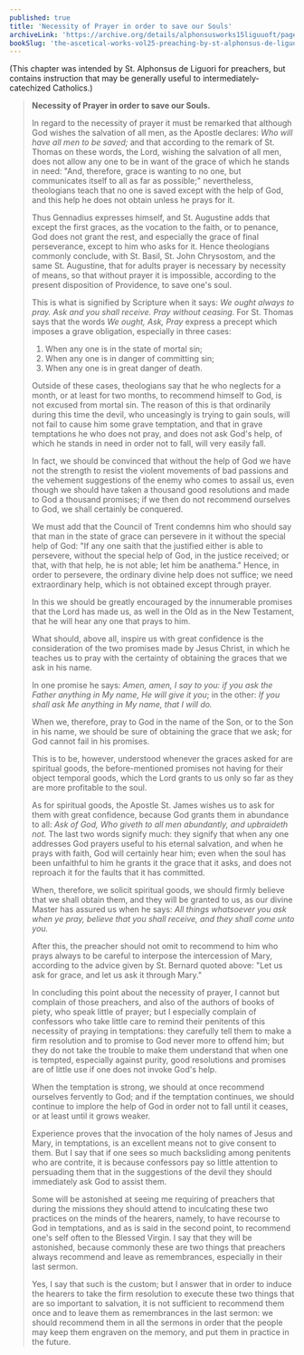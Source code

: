 ```yaml
---
published: true
title: 'Necessity of Prayer in order to save our Souls'
archiveLink: 'https://archive.org/details/alphonsusworks15liguuoft/page/n313?view=theater'
bookSlug: 'the-ascetical-works-vol25-preaching-by-st-alphonsus-de-liguori'
---
```


(This chapter was intended by St. Alphonsus de Liguori for preachers, but contains instruction that may be generally useful to intermediately-catechized Catholics.)

> **Necessity of Prayer in order to save our Souls.**
>
> In regard to the necessity of prayer it must be remarked that although God wishes the salvation of all men, as the Apostle declares: *Who will have all men to be saved;* and that according to the remark of St. Thomas on these words, the Lord, wishing the salvation of all men, does not allow any one to be in want of the grace of which he stands in need: "And, therefore, grace is wanting to no one, but communicates itself to all as far as possible;" nevertheless, theologians teach that no one is saved except with the help of God, and this help he does not obtain unless he prays for it.
>
> Thus Gennadius expresses himself, and St. Augustine adds that except the first graces, as the vocation to the faith, or to penance, God does not grant the rest, and especially the grace of final perseverance, except to him who asks for it. Hence theologians commonly conclude, with St. Basil, St. John Chrysostom, and the same St. Augustine, that for adults prayer is necessary by necessity of means, so that without prayer it is impossible, according to the present disposition of Providence, to save one's soul.
>
> This is what is signified by Scripture when it says: *We ought always to pray. Ask and you shall receive. Pray without ceasing.* For St. Thomas says that the words *We ought, Ask, Pray* express a precept which imposes a grave obligation, especially in three cases:
>
> 1. When any one is in the state of mortal sin;
> 2. When any one is in danger of committing sin;
> 3. When any one is in great danger of death.
>
> Outside of these cases, theologians say that he who neglects for a month, or at least for two months, to recommend himself to God, is not excused from mortal sin. The reason of this is that ordinarily during this time the devil, who unceasingly is trying to gain souls, will not fail to cause him some grave temptation, and that in grave temptations he who does not pray, and does not ask God's help, of which he stands in need in order not to fall, will very easily fall.
>
> In fact, we should be convinced that without the help of God we have not the strength to resist the violent movements of bad passions and the vehement suggestions of the enemy who comes to assail us, even though we should have taken a thousand good resolutions and made to God a thousand promises; if we then do not recommend ourselves to God, we shall certainly be conquered.
>
> We must add that the Council of Trent condemns him who should say that man in the state of grace can persevere in it without the special help of God: "If any one saith that the justified either is able to persevere, without the special help of God, in the justice received; or that, with that help, he is not able; let him be anathema." Hence, in order to persevere, the ordinary divine help does not suffice; we need extraordinary help, which is not obtained except through prayer.
>
> In this we should be greatly encouraged by the innumerable promises that the Lord has made us, as well in the Old as in the New Testament, that he will hear any one that prays to him.
>
> What should, above all, inspire us with great confidence is the consideration of the two promises made by Jesus Christ, in which he teaches us to pray with the certainty of obtaining the graces that we ask in his name.
>
> In one promise he says: *Amen, amen, I say to you: if you ask the Father anything in My name, He will give it you*; in the other: *If you shall ask Me anything in My name, that I will do.*
>
> When we, therefore, pray to God in the name of the Son, or to the Son in his name, we should be sure of obtaining the grace that we ask; for God cannot fail in his promises.
>
> This is to be, however, understood whenever the graces asked for are spiritual goods, the before-mentioned promises not having for their object temporal goods, which the Lord grants to us only so far as they are more profitable to the soul.
>
> As for spiritual goods, the Apostle St. James wishes us to ask for them with great confidence, because God grants them in abundance to all: *Ask of God, Who giveth to all men abundantly, and upbraideth not.* The last two words signify much: they signify that when any one addresses God prayers useful to his eternal salvation, and when he prays with faith, God will certainly hear him; even when the soul has been unfaithful to him he grants it the grace that it asks, and does not reproach it for the faults that it has committed.
>
> When, therefore, we solicit spiritual goods, we should firmly believe that we shall obtain them, and they will be granted to us, as our divine Master has assured us when he says: *All things whatsoever you ask when ye pray, believe that you shall receive, and they shall come unto you.*
>
> After this, the preacher should not omit to recommend to him who prays always to be careful to interpose the intercession of Mary, according to the advice given by St. Bernard quoted above: "Let us ask for grace, and let us ask it through Mary."
>
> In concluding this point about the necessity of prayer, I cannot but complain of those preachers, and also of the authors of books of piety, who speak little of prayer; but I especially complain of confessors who take little care to remind their penitents of this necessity of praying in temptations: they carefully tell them to make a firm resolution and to promise to God never more to offend him; but they do not take the trouble to make them understand that when one is tempted, especially against purity, good resolutions and promises are of little use if one does not invoke God's help.
>
> When the temptation is strong, we should at once recommend ourselves fervently to God; and if the temptation continues, we should continue to implore the help of God in order not to fall until it ceases, or at least until it grows weaker.
>
> Experience proves that the invocation of the holy names of Jesus and Mary, in temptations, is an excellent means not to give consent to them. But I say that if one sees so much backsliding among penitents who are contrite, it is because confessors pay so little attention to persuading them that in the suggestions of the devil they should immediately ask God to assist them.
>
> Some will be astonished at seeing me requiring of preachers that during the missions they should attend to inculcating these two practices on the minds of the hearers, namely, to have recourse to God in temptations, and as is said in the second point, to recommend one's self often to the Blessed Virgin. I say that they will be astonished, because commonly these are two things that preachers always recommend and leave as remembrances, especially in their last sermon.
>
> Yes, I say that such is the custom; but I answer that in order to induce the hearers to take the firm resolution to execute these two things that are so important to salvation, it is not sufficient to recommend them once and to leave them as remembrances in the last sermon: we should recommend them in all the sermons in order that the people may keep them engraven on the memory, and put them in practice in the future.